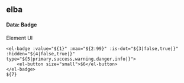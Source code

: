 ## elba
#### Data: Badge
Element UI <el-badge>
```
<el-badge :value="${1}" :max="${2:99}" :is-dot="${3|false,true|}" :hidden="${4|false,true|}" type="${5|primary,success,warning,danger,info|}">
	<el-button size="small">$6</el-button>
</el-badge>
${7}
```